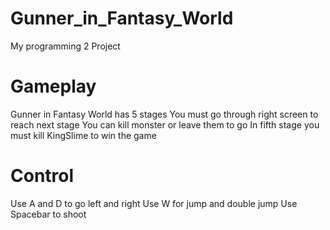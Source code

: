 # Gunner_in_Fantasy_World
My programming 2 Project

# Gameplay
Gunner in Fantasy World has 5 stages
You must go through right screen to reach next stage
You can kill monster or leave them to go
In fifth stage you must kill KingSlime to win the game

# Control
Use A and D to go left and right
Use W for jump and double jump
Use Spacebar to shoot
